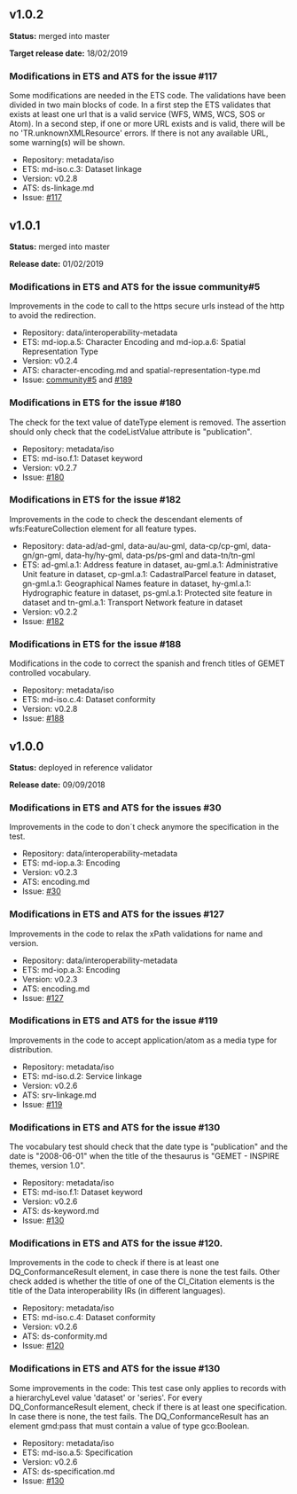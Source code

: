 ## v1.0.2

**Status:** merged into master

**Target release date:** 18/02/2019

### Modifications in ETS and ATS for the issue #117
Some modifications are needed in the ETS code. The validations have been divided in two main blocks of code. In a first step the ETS validates that exists at least one url that is a valid service (WFS, WMS, WCS, SOS or Atom). In a second step, if one or more URL exists and is valid, there will be no 'TR.unknownXMLResource' errors. If there is not any available URL, some warning(s) will be shown.
* Repository: metadata/iso
* ETS: md-iso.c.3: Dataset linkage
* Version: v0.2.8
* ATS: ds-linkage.md
* Issue: [#117](https://github.com/inspire-eu-validation/ets-repository/issues/117)

## v1.0.1

**Status:** merged into master 

**Release date:** 01/02/2019

### Modifications in ETS and ATS for the issue community#5
Improvements in the code to call to the https secure urls instead of the http to avoid the redirection.
* Repository: data/interoperability-metadata
* ETS: md-iop.a.5: Character Encoding and md-iop.a.6: Spatial Representation Type
* Version: v0.2.4
* ATS: character-encoding.md and spatial-representation-type.md
* Issue: [community#5](https://github.com/inspire-eu-validation/community/issues/5) and [#189](https://github.com/inspire-eu-validation/ets-repository/issues/189)

### Modifications in ETS for the issue #180
The check for the text value of dateType element is removed. The assertion should only check that the codeListValue attribute is "publication".
* Repository: metadata/iso
* ETS: md-iso.f.1: Dataset keyword
* Version: v0.2.7
* Issue: [#180](https://github.com/inspire-eu-validation/ets-repository/issues/180)

### Modifications in ETS for the issue #182
Improvements in the code to check the descendant elements of wfs:FeatureCollection element for all feature types.
* Repository: data-ad/ad-gml, data-au/au-gml, data-cp/cp-gml, data-gn/gn-gml, data-hy/hy-gml, data-ps/ps-gml and data-tn/tn-gml
* ETS: ad-gml.a.1: Address feature in dataset, au-gml.a.1: Administrative Unit feature in dataset, cp-gml.a.1: CadastralParcel feature in dataset, gn-gml.a.1: Geographical Names feature in dataset, hy-gml.a.1: Hydrographic feature in dataset, ps-gml.a.1: Protected site feature in dataset and tn-gml.a.1: Transport Network feature in dataset
* Version: v0.2.2
* Issue: [#182](https://github.com/inspire-eu-validation/ets-repository/issues/182)

### Modifications in ETS for the issue #188
Modifications in the code to correct the spanish and french titles of GEMET controlled vocabulary.
* Repository: metadata/iso
* ETS: md-iso.c.4: Dataset conformity
* Version: v0.2.8
* Issue: [#188](https://github.com/inspire-eu-validation/ets-repository/issues/188)

## v1.0.0 

**Status:** deployed in reference validator

**Release date:** 09/09/2018

### Modifications in ETS and ATS for the issues #30
Improvements in the code to don´t check anymore the specification in the test.
* Repository: data/interoperability-metadata
* ETS: md-iop.a.3: Encoding
* Version: v0.2.3
* ATS: encoding.md
* Issue: [#30](https://github.com/inspire-eu-validation/ets-repository/issues/30)

### Modifications in ETS and ATS for the issues #127
Improvements in the code to relax the xPath validations for name and version.
* Repository: data/interoperability-metadata
* ETS: md-iop.a.3: Encoding
* Version: v0.2.3
* ATS: encoding.md
* Issue: [#127](https://github.com/inspire-eu-validation/ets-repository/issues/127)

### Modifications in ETS and ATS for the issue #119
Improvements in the code to accept application/atom as a media type for distribution. 
* Repository: metadata/iso
* ETS: md-iso.d.2: Service linkage
* Version: v0.2.6
* ATS: srv-linkage.md
* Issue: [#119](https://github.com/inspire-eu-validation/ets-repository/issues/119)

### Modifications in ETS and ATS for the issue #130
The vocabulary test should check that the date type is "publication" and the date is "2008-06-01" when the title of the thesaurus is "GEMET - INSPIRE themes, version 1.0". 
* Repository: metadata/iso
* ETS: md-iso.f.1: Dataset keyword
* Version: v0.2.6
* ATS: ds-keyword.md
* Issue: [#130](https://github.com/inspire-eu-validation/metadata/issues/130)

### Modifications in ETS and ATS for the issue #120. 
Improvements in the code to check if there is at least one DQ_ConformanceResult element, in case there is none the test fails. 
Other check added is whether the title of one of the CI_Citation elements is the title of the Data interoperability IRs (in different languages).
* Repository: metadata/iso
* ETS: md-iso.c.4: Dataset conformity
* Version: v0.2.6
* ATS: ds-conformity.md
* Issue: [#120](https://github.com/inspire-eu-validation/ets-repository/issues/120)

### Modifications in ETS and ATS for the issue #130 
Some improvements in the code: 
This test case only applies to records with a hierarchyLevel value 'dataset' or 'series'. 
For every DQ_ConformanceResult element, check if there is at least one specification. In case there is none, the test fails.
The DQ_ConformanceResult has an element gmd:pass that must contain a value of type gco:Boolean.
* Repository: metadata/iso
* ETS: md-iso.a.5: Specification
* Version: v0.2.6
* ATS: ds-specification.md
* Issue: [#130](https://github.com/inspire-eu-validation/ets-repository/issues/130)
